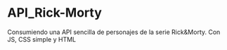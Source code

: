 # API_Rick-Morty
Consumiendo una API sencilla de personajes de la serie Rick&amp;Morty. Con JS, CSS simple y HTML
